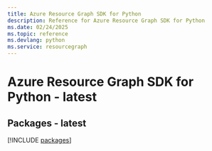 ```yaml
---
title: Azure Resource Graph SDK for Python
description: Reference for Azure Resource Graph SDK for Python
ms.date: 02/24/2025
ms.topic: reference
ms.devlang: python
ms.service: resourcegraph
---
```

# Azure Resource Graph SDK for Python - latest
## Packages - latest
[!INCLUDE [packages](resource-graph-index.md)]